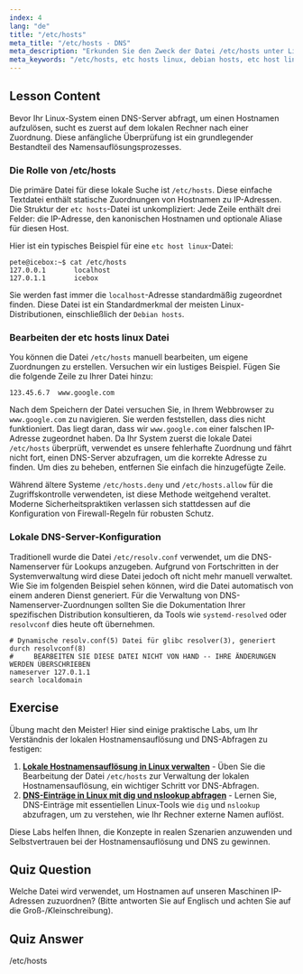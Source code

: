 ```yaml
---
index: 4
lang: "de"
title: "/etc/hosts"
meta_title: "/etc/hosts - DNS"
meta_description: "Erkunden Sie den Zweck der Datei /etc/hosts unter Linux. Erfahren Sie, wie diese Datei Hostnamen IP-Adressen zuordnet, ihre Rolle bei der lokalen DNS-Auflösung und wie man sie auf Systemen wie Debian konfiguriert. Ein Leitfaden zur etc hosts Linux-Konfiguration."
meta_keywords: "/etc/hosts, etc hosts linux, debian hosts, etc host linux, etc hosts, Linux-Netzwerk, Hostname-Zuordnung, DNS-Auflösung"
---
```


## Lesson Content

Bevor Ihr Linux-System einen DNS-Server abfragt, um einen Hostnamen aufzulösen, sucht es zuerst auf dem lokalen Rechner nach einer Zuordnung. Diese anfängliche Überprüfung ist ein grundlegender Bestandteil des Namensauflösungsprozesses.

### Die Rolle von /etc/hosts

Die primäre Datei für diese lokale Suche ist `/etc/hosts`. Diese einfache Textdatei enthält statische Zuordnungen von Hostnamen zu IP-Adressen. Die Struktur der `etc hosts`-Datei ist unkompliziert: Jede Zeile enthält drei Felder: die IP-Adresse, den kanonischen Hostnamen und optionale Aliase für diesen Host.

Hier ist ein typisches Beispiel für eine `etc host linux`-Datei:

```plaintext
pete@icebox:~$ cat /etc/hosts
127.0.0.1       localhost
127.0.1.1       icebox
```

Sie werden fast immer die `localhost`-Adresse standardmäßig zugeordnet finden. Diese Datei ist ein Standardmerkmal der meisten Linux-Distributionen, einschließlich der `Debian hosts`.

### Bearbeiten der etc hosts linux Datei

You können die Datei `/etc/hosts` manuell bearbeiten, um eigene Zuordnungen zu erstellen. Versuchen wir ein lustiges Beispiel. Fügen Sie die folgende Zeile zu Ihrer Datei hinzu:

```plaintext
123.45.6.7  www.google.com
```

Nach dem Speichern der Datei versuchen Sie, in Ihrem Webbrowser zu `www.google.com` zu navigieren. Sie werden feststellen, dass dies nicht funktioniert. Das liegt daran, dass wir `www.google.com` einer falschen IP-Adresse zugeordnet haben. Da Ihr System zuerst die lokale Datei `/etc/hosts` überprüft, verwendet es unsere fehlerhafte Zuordnung und fährt nicht fort, einen DNS-Server abzufragen, um die korrekte Adresse zu finden. Um dies zu beheben, entfernen Sie einfach die hinzugefügte Zeile.

Während ältere Systeme `/etc/hosts.deny` und `/etc/hosts.allow` für die Zugriffskontrolle verwendeten, ist diese Methode weitgehend veraltet. Moderne Sicherheitspraktiken verlassen sich stattdessen auf die Konfiguration von Firewall-Regeln für robusten Schutz.

### Lokale DNS-Server-Konfiguration

Traditionell wurde die Datei `/etc/resolv.conf` verwendet, um die DNS-Namenserver für Lookups anzugeben. Aufgrund von Fortschritten in der Systemverwaltung wird diese Datei jedoch oft nicht mehr manuell verwaltet. Wie Sie im folgenden Beispiel sehen können, wird die Datei automatisch von einem anderen Dienst generiert. Für die Verwaltung von DNS-Namenserver-Zuordnungen sollten Sie die Dokumentation Ihrer spezifischen Distribution konsultieren, da Tools wie `systemd-resolved` oder `resolvconf` dies heute oft übernehmen.

```plaintext
# Dynamische resolv.conf(5) Datei für glibc resolver(3), generiert durch resolvconf(8)
#     BEARBEITEN SIE DIESE DATEI NICHT VON HAND -- IHRE ÄNDERUNGEN WERDEN ÜBERSCHRIEBEN
nameserver 127.0.1.1
search localdomain
```

## Exercise

Übung macht den Meister! Hier sind einige praktische Labs, um Ihr Verständnis der lokalen Hostnamensauflösung und DNS-Abfragen zu festigen:

1. **[Lokale Hostnamensauflösung in Linux verwalten](https://labex.io/de/labs/comptia-manage-local-hostname-resolution-in-linux-592792)** - Üben Sie die Bearbeitung der Datei `/etc/hosts` zur Verwaltung der lokalen Hostnamensauflösung, ein wichtiger Schritt vor DNS-Abfragen.
2. **[DNS-Einträge in Linux mit dig und nslookup abfragen](https://labex.io/de/labs/comptia-query-dns-records-in-linux-with-dig-and-nslookup-592796)** - Lernen Sie, DNS-Einträge mit essentiellen Linux-Tools wie `dig` und `nslookup` abzufragen, um zu verstehen, wie Ihr Rechner externe Namen auflöst.

Diese Labs helfen Ihnen, die Konzepte in realen Szenarien anzuwenden und Selbstvertrauen bei der Hostnamensauflösung und DNS zu gewinnen.

## Quiz Question

Welche Datei wird verwendet, um Hostnamen auf unseren Maschinen IP-Adressen zuzuordnen? (Bitte antworten Sie auf Englisch und achten Sie auf die Groß-/Kleinschreibung).

## Quiz Answer

/etc/hosts

